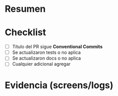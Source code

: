 # Resumen
<!-- 1–3 líneas claras del cambio y motivación -->

# Checklist
- [ ] Título del PR sigue **Conventional Commits**
- [ ] Se actualizaron tests o no aplica
- [ ] Se actualizaron docs o no aplica
- [ ] Cualquier adicional agregar

# Evidencia (screens/logs)
<!-- opcional: screenshots o logs de pruebas -->
